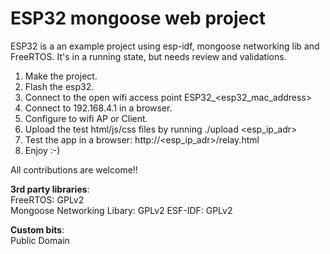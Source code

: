 # ESP32 mongoose web project

ESP32 is a an example project using esp-idf, mongoose networking lib and FreeRTOS.
It's in a running state, but needs review and validations.

1. Make the project.
2. Flash the esp32.
3. Connect to the open wifi access point ESP32_<esp32_mac_address>
4. Connect to 192.168.4.1 in a browser.
5. Configure to wifi AP or Client.
6. Upload the test html/js/css files by running ./upload <esp_ip_adr>
7. Test the app in a browser: http://<esp_ip_adr>/relay.html
8. Enjoy :-)

All contributions are welcome!!

**3rd party libraries**:  
FreeRTOS: GPLv2  
Mongoose Networking Libary: GPLv2 
ESF-IDF: GPLv2  
  
**Custom bits**:  
Public Domain  
